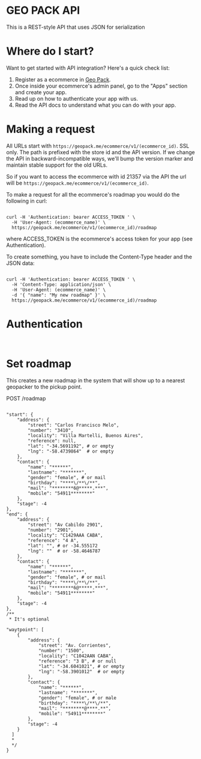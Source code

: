 # GEO PACK API

This is a REST-style API that uses JSON for serialization

# Where do I start?

Want to get started with API integration? Here's a quick check list:

1. Register as a ecommerce in [Geo Pack](https://geopack.me/ecommerce/sign_up).
2. Once inside your ecommerce's admin panel, go to the "Apps" section and create your app.
3. Read up on how to authenticate your app with us.
4. Read the API docs to understand what you can do with your app.

# Making a request

All URLs start with `https://geopack.me/ecommerce/v1/(ecommerce_id)`. SSL only. The path is prefixed with the store id and the API version. If we change the API in backward-incompatible ways, we'll bump the version marker and maintain stable support for the old URLs.

So if you want to access the ecommerce with id 21357 via the API the url will be `https://geopack.me/ecommerce/v1/(ecommerce_id)`.

To make a request for all the ecommerce's roadmap you would do the following in curl:

```shell

curl -H 'Authentication: bearer ACCESS_TOKEN ' \
  -H 'User-Agent: (ecommerce_name)' \
  https://geopack.me/ecommerce/v1/(ecommerce_id)/roadmap

```

where ACCESS_TOKEN is the ecommerce's access token for your app (see Authentication).

To create something, you have to include the Content-Type header and the JSON data:

```shell

curl -H 'Authentication: bearer ACCESS_TOKEN ' \
  -H 'Content-Type: application/json' \
  -H 'User-Agent: (ecommerce_name)' \
  -d '{ "name": "My new roadmap" }' \
  https://geopack.me/ecommerce/v1/(ecommerce_id)/roadmap

```

# Authentication
```shell


```


# Set roadmap

This creates a new roadmap in the system that will show up to a nearest geopacker to the pickup point.

POST /roadmap

```shell

"start": {
    "address": {
        "street": "Carlos Francisco Melo",
        "number": "3410",
        "locality": "Villa Martelli, Buenos Aires",
        "reference": null,
        "lat": "-34.5691192", # or empty
        "lng": "-58.4739864"  # or empty
    },
    "contact": {
        "name": "******",
        "lastname": "*******",
        "gender": "female", # or mail
        "birthday": "****\/**\/**",
        "mail": "********6@*****.***",
        "mobile": "54911********"
    },
    "stage": -4
},
"end": {
    "address": {
        "street": "Av Cabildo 2901",
        "number": "2901",
        "locality": "C1429AAA CABA",
        "reference": "4 A",
        "lat": "", # or -34.555172
        "lng": ""  # or -58.4646787
    },
    "contact": {
        "name": "******",
        "lastname": "*******",
        "gender": "female", # or mail
        "birthday": "****\/**\/**",
        "mail": "********6@*****.***",
        "mobile": "54911********"
    },
    "stage": -4
},
/**
 * It's optional
 
"waytpoint": [
    {
        "address": {
            "street": "Av. Corrientes",
            "number": "1500",
            "locality": "C1042AAN CABA",
            "reference": "3 B", # or null
            "lat": "-34.6041021", # or empty
            "lng": "-58.3901012"  # or empty
        },
        "contact": {
            "name": "******",
            "lastname": "*******",
            "gender": "female", # or male
            "birthday": "****\/**\/**",
            "mail": "********@****.**",
            "mobile": "54911********"
        },
        "stage": -4
    }
  ]
  *
  */
}

```

